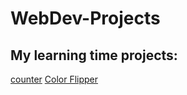 # WebDev-Projects
## My learning time projects:
[counter](counter)
[Color Flipper](Color%20Flipper)
